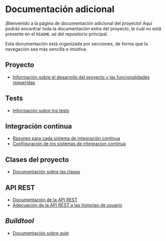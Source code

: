 # Documentación adicional

¡Bienvenido a la página de documentación adicional del proyecto! Aquí podrás
encontrar toda la documentación extra del proyecto, la cuál no está presente
en el `README.md` del repositorio principal.

Esta documentación está organizada por secciones, de forma que la navegación sea
más sencilla e intuitiva.

## Proyecto

- [Información sobre el desarrollo del proyecto y las funcionalidades requeridas](https://vol0kin.github.io/Vocabulary/project-info/info-adicional-proyecto)

## Tests

- [Información sobre los tests](https://vol0kin.github.io/Vocabulary/tests-info/info-tests)

## Integración continua

- [Razones para cada sistema de integración continua](https://vol0kin.github.io/Vocabulary/integration/razones-travis-circle)
- [Configuración de los sistemas de integracion continua](https://vol0kin.github.io/Vocabulary/integration/config-integracion)

## Clases del proyecto

- [Documentación sobre las clases](https://vol0kin.github.io/Vocabulary/Vocabulary/)

## API REST

- [Documentación de la API REST](https://vol0kin.github.io/Vocabulary/apirest/)
- [Adecuación de la API REST a las historias de usuario](https://vol0kin.github.io/Vocabulary/rest/historias-usuario-rest)

## *Buildtool*

- [Documentación sobre *gulp*](https://vol0kin.github.io/Vocabulary/buildtool/info-buildtool)